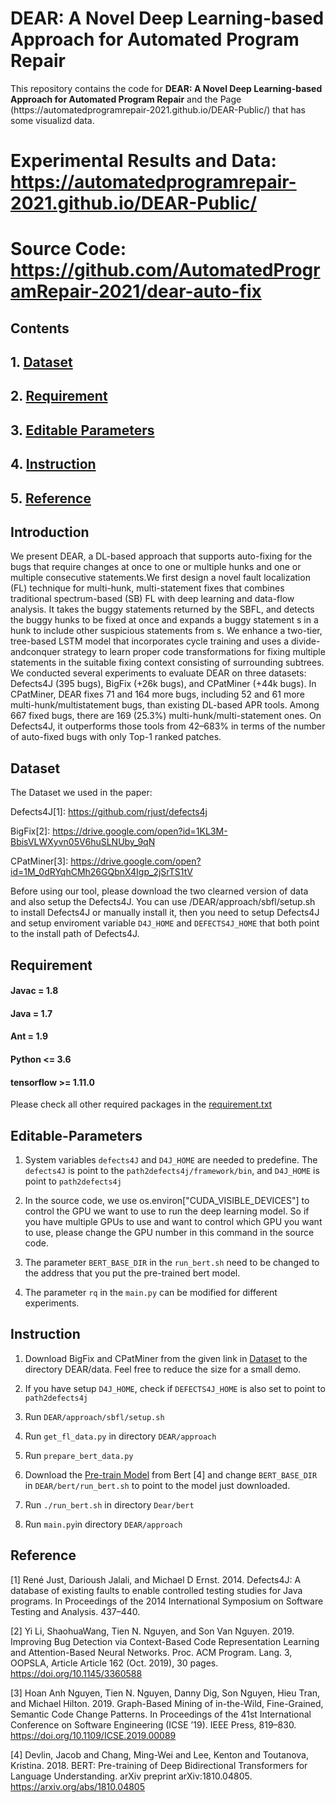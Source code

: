 # DEAR: A Novel Deep Learning-based Approach for Automated Program Repair

<p aligh="center"> This repository contains the code for <b>DEAR: A Novel Deep Learning-based Approach for Automated Program Repair</b> and the Page (https://automatedprogramrepair-2021.github.io/DEAR-Public/) that has some visualizd data. </p>

# Experimental Results and Data: https://automatedprogramrepair-2021.github.io/DEAR-Public/
# Source Code: https://github.com/AutomatedProgramRepair-2021/dear-auto-fix

## Contents
## 1. [Dataset](#Dataset)
## 2. [Requirement](#Requirement)
## 3. [Editable Parameters](#Editable-Parameters)
## 4. [Instruction](#Instruction)
## 5. [Reference](#Reference)

## Introduction

We present DEAR, a DL-based approach that supports auto-fixing for the bugs that require changes at once to one or multiple hunks and one or multiple consecutive statements.We first design a novel fault localization (FL) technique for multi-hunk, multi-statement fixes that combines traditional  spectrum-based (SB) FL with deep learning and data-flow analysis. It takes the buggy statements returned by the SBFL, and detects the buggy hunks to be fixed at once and expands a buggy statement s in a hunk to include other suspicious statements from s. We enhance a two-tier, tree-based LSTM model that incorporates cycle training and uses a divide-andconquer strategy to learn proper code transformations for fixing multiple statements in the suitable fixing context consisting of surrounding subtrees. We conducted several experiments to evaluate DEAR on three datasets: Defects4J (395 bugs), BigFix (+26k bugs), and CPatMiner (+44k bugs). In CPatMiner, DEAR fixes 71 and 164 more bugs, including 52 and 61 more multi-hunk/multistatement bugs, than existing DL-based APR tools. Among 667 fixed bugs, there are 169 (25.3%) multi-hunk/multi-statement ones. On Defects4J, it outperforms those tools from 42–683% in terms of the number of auto-fixed bugs with only Top-1 ranked patches.

## Dataset

The Dataset we used in the paper:

Defects4J[1]: https://github.com/rjust/defects4j

BigFix[2]: https://drive.google.com/open?id=1KL3M-BbisVLWXyvn05V6huSLNUby_9qN

CPatMiner[3]: https://drive.google.com/open?id=1M_0dRYqhCMh26GQbnX4Igp_2jSrTS1tV 

Before using our tool, please download the two clearned version of data and also setup the Defects4J. You can use /DEAR/approach/sbfl/setup.sh to install Defects4J or manually install it, then you need to setup Defects4J and setup enviroment variable ```D4J_HOME``` and ```DEFECTS4J_HOME``` that both point to the install path of Defects4J.

## Requirement

#### Javac = 1.8
#### Java = 1.7
#### Ant = 1.9
#### Python <= 3.6
#### tensorflow >= 1.11.0

Please check all other required packages in the [requirement.txt](https://github.com/AutomatedProgramRepair-2021/dear-auto-fix/tree/main/DEAR/approach/requirements.txt)

## Editable-Parameters

1. System variables ```defects4J``` and ```D4J_HOME``` are needed to predefine. The ```defects4J``` is point to the ```path2defects4j/framework/bin```, and ```D4J_HOME``` is point to ```path2defects4j```

2. In the source code, we use os.environ["CUDA_VISIBLE_DEVICES"] to control the GPU we want to use to run the deep learning model. So if you have multiple GPUs to use and want to control which GPU you want to use, please change the GPU number in this command in the source code.

3. The parameter ```BERT_BASE_DIR``` in the ```run_bert.sh``` need to be changed to the address that you put the pre-trained bert model.

4. The parameter ```rq``` in the ```main.py``` can be modified for different experiments.

## Instruction
1. Download BigFix and CPatMiner from the given link in [Dataset](#Dataset) to the directory DEAR/data. Feel free to reduce the size for a small demo.

2. If you have setup ```D4J_HOME```, check if ```DEFECTS4J_HOME``` is also set to point to ```path2defects4j```

3. Run ```DEAR/approach/sbfl/setup.sh```

4. Run ```get_fl_data.py``` in directory  ```DEAR/approach```

5. Run ```prepare_bert_data.py```

6. Download the [Pre-train Model](https://github.com/google-research/bert#pre-trained-models)  from Bert [4] and change ```BERT_BASE_DIR``` in  ```DEAR/bert/run_bert.sh``` to point to the model just downloaded.

7. Run ```./run_bert.sh``` in directory ```Dear/bert```

8. Run ```main.py```in directory  ```DEAR/approach```


## Reference

[1] René Just, Darioush Jalali, and Michael D Ernst. 2014. Defects4J: A database of existing faults to enable controlled testing studies for Java programs. In Proceedings of the 2014 International Symposium on Software Testing and Analysis. 437–440.

[2] Yi Li, ShaohuaWang, Tien N. Nguyen, and Son Van Nguyen. 2019. Improving Bug Detection via Context-Based Code Representation Learning and Attention-Based Neural Networks. Proc. ACM Program. Lang. 3, OOPSLA, Article Article 162 (Oct. 2019), 30 pages. https://doi.org/10.1145/3360588

[3] Hoan Anh Nguyen, Tien N. Nguyen, Danny Dig, Son Nguyen, Hieu Tran, and Michael Hilton. 2019. Graph-Based Mining of in-the-Wild, Fine-Grained, Semantic Code Change Patterns. In Proceedings of the 41st International Conference on Software Engineering (ICSE ’19). IEEE Press, 819–830. https://doi.org/10.1109/ICSE.2019.00089

[4] Devlin, Jacob and Chang, Ming-Wei and Lee, Kenton and Toutanova, Kristina. 2018. BERT: Pre-training of Deep Bidirectional Transformers for Language Understanding. arXiv preprint arXiv:1810.04805. https://arxiv.org/abs/1810.04805
